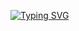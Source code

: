 [![Typing SVG](https://readme-typing-svg.demolab.com/?lines=Hello;My+Name+Is+Ilnaz+Sharifi)](https://https://linkedin.com/in/https://www.linkedin.com/in/ilnaz-sharifi-1b05891b4/)

